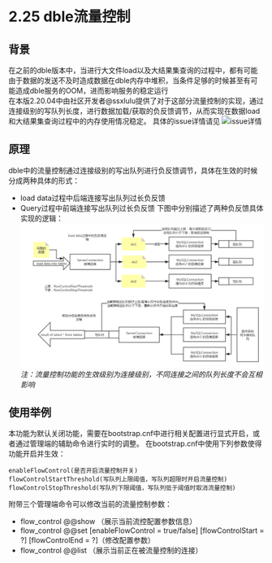 # 2.25 dble流量控制
## 背景
   在之前的dble版本中，当进行大文件load以及大结果集查询的过程中，都有可能由于数据的发送不及时造成数据在dble内存中堆积，当条件足够的时候甚至有可能造成dble服务的OOM，进而影响服务的稳定运行  
  在本版2.20.04中由社区开发者@ssxlulu提供了对于这部分流量控制的实现，通过连接级别的写队列长度，进行数据加载/获取的负反馈调节，从而实现在数据load和大结果集查询过程中的内存使用情况稳定。
  具体的issue详情请见 ![issue详情](https://github.com/actiontech/dble/issues/1753)

## 原理

dble中的流量控制通过连接级别的写出队列进行负反馈调节，具体在生效的时候分成两种具体的形式：
+ load data过程中后端连接写出队列过长负反馈
+ Query过程中前端连接写出队列过长负反馈
下图中分别描述了两种负反馈具体实现的逻辑：
![实现逻辑](pic/2.25_flow_control.png)
*注：流量控制功能的生效级别为连接级别，不同连接之间的队列长度不会互相影响*
## 使用举例
本功能为默认关闭功能，需要在bootstrap.cnf中进行相关配置进行显式开启，或者通过管理端的辅助命令进行实时的调整。 
在bootstrap.cnf中使用下列参数使得功能开启并生效：
```
enableFlowControl(是否开启流量控制开关)
flowControlStartThreshold(写队列上限阈值，写队列超限时开启流量控制)
flowControlStopThreshold(写队列下限阈值，写队列低于阈值时取消流量控制)
```
附带三个管理端命令可以修改当前的流量控制参数：
+ flow_control @@show （展示当前流控配置参数信息）
+ flow_control @@set [enableFlowControl = true/false] [flowControlStart = ?] [flowControlEnd = ?]（修改配置参数）
+ flow_control @@list （展示当前正在被流量控制的连接）


